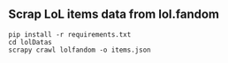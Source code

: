 ## Scrap LoL items data from lol.fandom


````
pip install -r requirements.txt
cd lolDatas
scrapy crawl lolfandom -o items.json

````

